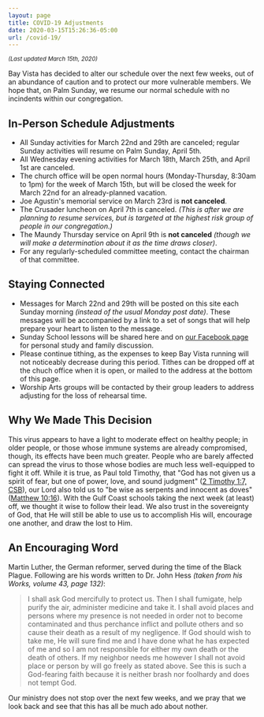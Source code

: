 ```yaml
---
layout: page
title: COVID-19 Adjustments
date: 2020-03-15T15:26:36-05:00
url: /covid-19/
---
```

<small>_(Last updated March 15th, 2020)_</small>

Bay Vista has decided to alter our schedule over the next few weeks, out of an abundance of caution and to protect our more vulnerable members. We hope that, on Palm Sunday, we resume our normal schedule with no incindents within our congregation.

## In-Person Schedule Adjustments

- All Sunday activities for March 22nd and 29th are canceled; regular Sunday activities will resume on Palm Sunday, April 5th.
- All Wednesday evening activities for March 18th, March 25th, and April 1st are canceled.
- The church office will be open normal hours (Monday-Thursday, 8:30am to 1pm) for the week of March 15th, but will be closed the week for March 22nd for an already-planned vacation.
- Joe Agustin's memorial service on March 23rd is **not canceled**.
- The Crusader luncheon on April 7th is canceled. _(This is after we are planning to resume services, but is targeted at the highest risk group of people in our congregation.)_
- The Maundy Thursday service on April 9th is **not canceled** _(though we will make a determination about it as the time draws closer)_.
- For any regularly-scheduled committee meeting, contact the chairman of that committee.

## Staying Connected

- Messages for March 22nd and 29th will be posted on this site each Sunday morning _(instead of the usual Monday post date)_. These messages will be accompanied by a link to a set of songs that will help prepare your heart to listen to the message.
- Sunday School lessons will be shared here and on [our Facebook page](https://www.facebook.com/groups/68059906209/) for personal study and family discussion.
- Please continue tithing, as the expenses to keep Bay Vista running will not noticeably decrease during this period. Tithes can be dropped off at the chuch office when it is open, or mailed to the address at the bottom of this page.
- Worship Arts groups will be contacted by their group leaders to address adjusting for the loss of rehearsal time.

## Why We Made This Decision

This virus appears to have a light to moderate effect on healthy people; in older people, or those whose immune systems are already compromised, though, its effects have been much greater. People who are barely affected can spread the virus to those whose bodies are much less well-equipped to fight it off. While it is true, as Paul told Timothy, that "God has not given us a spirit of fear, but one of power, love, and sound judgment" ([2 Timothy 1:7, CSB][2ti1-7]), our Lord also told us to "be wise as serpents and innocent as doves" ([Matthew 10:16][ma10-16]). With the Gulf Coast schools taking the next week (at least) off, we thought it wise to follow their lead. We also trust in the sovereignty of God, that He will still be able to use us to accomplish His will, encourage one another, and draw the lost to Him.

## An Encouraging Word

Martin Luther, the German reformer, served during the time of the Black Plague. Following are his words written to Dr. John Hess _(taken from his Works, volume 43, page 132)_:

> I shall ask God mercifully to protect us. Then I shall fumigate, help purify the air, administer medicine and take it. I shall avoid places and persons where my presence is not needed in order not to become contaminated and thus perchance inflict and pollute others and so cause their death as a result of my negligence. If God should wish to take me, He will sure find me and I have done what he has expected of me and so I am not responsible for either my own death or the death of others. If my neighbor needs me however I shall not avoid place or person by will go freely as stated above. See this is such a God-fearing faith because it is neither brash nor foolhardy and does not tempt God.

Our ministry does not stop over the next few weeks, and we pray that we look back and see that this has all be much ado about nother.


[2ti1-7]: https://www.biblegateway.com/passage/?search=2+Timothy+1%3A7&version=CSB
[ma10-16]: https://www.biblegateway.com/passage/?search=Matthew+10%3A16&version=ESV
